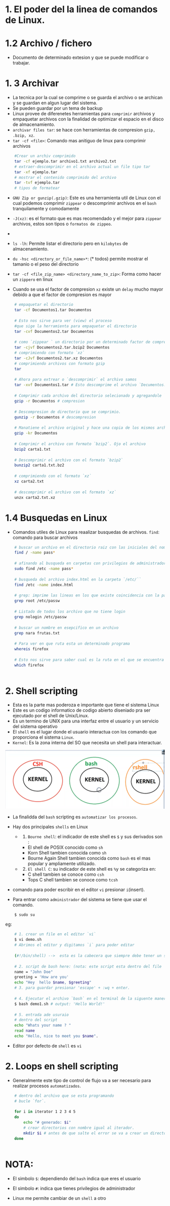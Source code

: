 # 1. El poder del la linea de comandos de Linux.
# 1.2 Archivo / fichero
* Documento de determinado extesion y que se puede modificar o trabajar.
# 1. 3 Archivar
* La tecnica por la cual se comprime o se guarda el archivo  o se archican  y se guardan en algun lugar del sistema.
*  Se pueden guardar por un tema de backup
* Linux provee de diferenetes herramientas para `comprimir` archivos y empaquetar archivos con la finalidad de optimizar el espacio en el disco de almacenamiento.
* `archivar files tar`: se hace con herramientas de compresion `gzip, .bzip, xz`.
* `tar -cf <file>`: Comando mas anitiguo de linux para comprimir archivos
```bash
    #Crear un archiv comprimido
    tar -cf ejemplo.tar archivo1.txt archivo2.txt
    # extraer-descomprimir en el archivo actual un file tipo tar
    tar -xf ejemplo.tar 
    # mostrar el contenido comprimido del archivo
    tar -tvf ejemplo.tar
    # tipos de formatear

```
* `GNU Zip or gunzip(.gzip)`: Este es una herramienta util de Linux con el cual podemos comprimir `zippear` o descomprimir archivos en el `bash` tranquilamente y comodamente

* `-J(xz)`: es el formato que es mas recomendado y el mejor para `zippear` archivos, estos son tipos o `formatos de zippeo`.
* 
* `ls -lh`: Permite listar el directorio pero en `kilobytes` de almacenamiento.
* `du -hsc <directory_or_file_name>*`: (* todos) permite mostrar el tamanio o el peso del directorio

* `tar -cf <file_zip_name> <directory_name_to_zip>`: Forma como hacer un `zippero` en linux

* Cuando se usa el factor de compresion `xz` existe un `delay` mucho mayor debido a que el factor de  compresion es mayor

```bash
    # empaquetar el directorio
    tar -cf Documentos1.tar Documentos

    # Esto nos sirve para ver (view) el proceso 
    #que sige la herramienta para empaquetar el directorio
    tar -cvf Documentos2.tar Documentos

    # como `zippear ` un directorio por un determinado factor de compresion en  este caso el  formato .bzip2
    tar -cjvf Documentos2.tar.bzip2 Documentos
    # comprimiendo con formato `xz`
    tar -cJvf Documentos2.tar.xz Documentos
    # comprimiendo archivos con formato gzip
    tar 

    # Ahora para extrear o `descomprimir` el archivo samos
    tar -xvf Documentos1.tar # Esto descomprime el archivo `Decumentos.tar` (x) de extract. Lo extrae en el mismo directorio y con el mismo nombre.

    # Comprimir cada archivo del directorio selecionado y agregandole `gz`, es decir cada archivo se reduce de tamanio.
    gzip -r Documentos # compresion

    # Descompresion de directorio que se comprimio.
    gunzip -r Documentos # descompresion

    # Manatiene el archivo original y hace una copia de los mismos archivos del directorio pero comprimido, es decir una copia y otra compia comprimida
    gzip -kr Documentos

    # Comprimir el archivo con formato `bzip2`. Ojo el archivo
    bzip2 carta1.txt
    
    # Descomprimir el archivo con el formato `bzip2`
    bunzip2 carta1.txt.bz2

    # comprimiendo con el formato `xz`
    xz carta2.txt

    # descomprimir el archivo con el formato `xz`
    unzx carta2.txt.xz

```
# 1.4 Busquedas en Linux
* Comandos utiles de Linux para reaalizar busquedas de archivos.
`find`: comando para buscar archivos
```bash
    # buscar un archivo en el directorio raiz con las iniciales del nombre o que contenga a dichos esos caracteres
    find / -name pass*

    # afinando al busqueda en carpetas con privilegios de administrador en la carpeta `etc`.
    sudo find /etc -name pass* 

    # busqueda del archivo index.html en la carpeta `/etc/``
    find /etc -name index.html

    # grep: imprime las lineas en los que existe coincidencia con la palabra `root` en la carpera `/etc/passw`.
    grep root /etc/passw

    # Listado de todos los archivo que no tiene login
    grep nologin /etc/passw
    
    # buscar un nombre en esepcifico en un archivo
    grep nara frutas.txt

    # Para ver en que ruta esta un determinado programa
    whereis firefox

    # Esto nos sirve para saber cual es la ruta en el que se encuentra el  ejecutable del programa buscado.
    which firefox
    
```

# 2. Shell scripting

* Esta es la parte mas poderoza e importante que tiene el sistema Linux
* Este es un codigo informatico de codigo abierto diseniado pra ser ejecutado por el shell de Unix/Linux.
* Es un termino de UNIX para una interfaz entre el  usuario y un servicio del sistema operativo
* El `shell` es el lugar donde el usuario interactua con  los comando que proporciona el sistema `Linux`.
* `Kernel`: Es la zona interna del SO que necesita un shell para interactuar.

![Alt text](image.png)

* La finalidda del `bash` scripting es `automatizar los procesos`.
* Hay dos principales `shells` en Linux
    * 1. `Bourne shell`: el indicador de este shell es `$` y sus derivados son :
        * El shell de POSIX conocido como `sh`
        * Korn Shell tambien conocida como `sh`
        * Bourne Again Shell tambien conocida como `bash` es el mas popular y ampliamente utilizado.
    * 2. `El shell C`: su indicador de este shell es `%`y se categoriza en: 
        * C shell tambien se conoce como `csh`
        * Tops C shell tambien se conoce como `tcsh`

* comando para poder escribir en el editor `vi` presionar `i`(insert).
*  Para entrar como `administrador` del sistema se tiene que usar el comando.

```bash
    $ sudo su
```
eg: 

```bash
    # 1. crear un file en el editor `vi`
    $ vi demo.sh
    # Abrimos el editor y digitamos `i` para poder editar

    (#!/bin/shell) -->  esta es la cabecera que siempre debe tener un script de bash.

    # 2. script de bash here: (nota: este script esta dentro del file 'demo1.sh')
    name = "John Doe"
    greeting = 'How are you'
    echo "Hey  hello $name, $greeting"
    # 3. para guardar presionar 'escape' + :wq + enter.

    # 4. Ejecutar el archivo `bash` en el terminal de la siguente manera
    $ bash demo1.sh # output: 'Hello World!'

    # 5. entrada ade usuraio
    # dentro del script
    echo "Whats your name ? "
    read name
    echo "Hello, nice to meet you $name".


```
* Editor por defecto de `shell` es `vi`

# 2. Loops en shell scripting

* Generalmente este tipo de control de flujo va a ser necesario para realizar procesos `automatizados`.

```bash
    # dentro del archivo que se esta programando
    # bucle `for`.

    for i in iterator 1 2 3 4 5
    do
        echo "# generado: $i"
        # crear directorios con nombre igual al iterador.
        mkdir $i # antes de que salte el error se va a crear un directorio 'iterator'.
    done
    
```

# NOTA: 
* El simbolo `$`: dependiendo del `bash` indica que eres el usuario
* El simbolo `#`: indica que tienes privilegios de administrador


* Linux me permite cambiar de un `shell` a otro